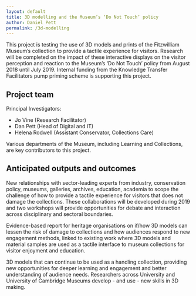 ```yaml
---
layout: default
title: 3D modelling and the Museum’s ‘Do Not Touch’ policy
author: Daniel Pett
permalink: /3d-modelling
---
```


This project is testing the use of 3D models and prints of the Fitzwilliam Museum’s collection to provide a tactile experience for visitors. Research will be completed on the impact of these interactive displays on the visitor perception and reaction to the Museum’s ‘Do Not Touch’ policy from August 2018 until July 2019. Internal funding from the Knowledge Transfer Facilitators pump priming scheme is supporting this project.

## Project team

Principal Investigators:

* Jo Vine (Research Facilitator)
* Dan Pett (Head of Digital and IT)
* Helena Rodwell (Assistant Conservator, Collections Care)

Various departments of the Museum, including Learning and Collections, are key contributors to this project.

## Anticipated outputs and outcomes

New relationships with sector-leading experts from industry, conservation policy, museums, galleries, archives, education, academia to scope the challenge of how to provide a tactile experience for visitors that does not damage the collections. These collaborations will be developed during 2019 and two workshops will provide opportunities for debate and interaction across disciplinary and sectoral boundaries.

Evidence-based report for heritage organisations on if/how 3D models can lessen the risk of damage to collections and how audiences respond to new engagement methods, linked to existing work where 3D models and material samples are used as a tactile interface to museum collections for visitor enjoyment and education.

3D models that can continue to be used as a handling collection, providing new opportunities for deeper learning and engagement and better understanding of audience needs.
Researchers across University and University of Cambridge Museums develop - and use - new skills in 3D making.
